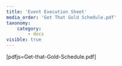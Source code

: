 ```yaml
---
title: 'Event Execution Sheet'
media_order: 'Get That Gold Schedule.pdf'
taxonomy:
    category:
        - docs
visible: true
---
```


[pdfjs=Get-that-Gold-Schedule.pdf]